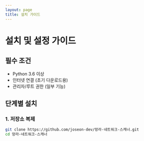 ```yaml
---
layout: page
title: 설치 가이드
---
```


# 설치 및 설정 가이드

## 필수 조건

- Python 3.6 이상
- 인터넷 연결 (초기 다운로드용)
- 관리자/루트 권한 (일부 기능)

## 단계별 설치

### 1. 저장소 복제

```bash
git clone https://github.com/joseon-dev/망라-네트워크-스캐너.git
cd 망라-네트워크-스캐너

